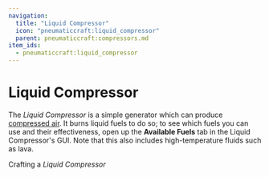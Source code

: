 ```yaml
---
navigation:
  title: "Liquid Compressor"
  icon: "pneumaticcraft:liquid_compressor"
  parent: pneumaticcraft:compressors.md
item_ids:
  - pneumaticcraft:liquid_compressor
---
```


# Liquid Compressor

The *Liquid Compressor* is a simple generator which can produce [compressed air](../pressure.md). It burns liquid fuels to do so; to see which fuels you can use and their effectiveness, open up the **Available Fuels** tab in the Liquid Compressor's GUI. Note that this also includes high-temperature fluids such as lava.

Crafting a *Liquid Compressor*

<Recipe id="pneumaticcraft:liquid_compressor" />

